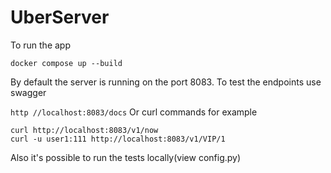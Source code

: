 # UberServer 
To run the app 

```docker compose up --build ```

By default the server is running on the port 8083. To test the endpoints use swagger

``` http //localhost:8083/docs ```
Or curl commands for example
```
curl http://localhost:8083/v1/now
curl -u user1:111 http://localhost:8083/v1/VIP/1
```
Also it's possible to run the tests locally(view config.py)